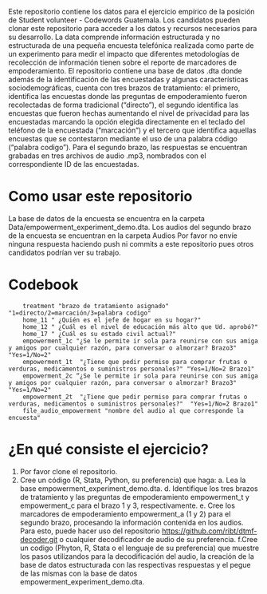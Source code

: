Este repositorio contiene los datos para el ejercicio empírico de la posición de Student volunteer - Codewords Guatemala. Los candidatos pueden clonar este repositorio para acceder a los datos y recursos necesarios para su desarrollo. 
La data comprende información estructurada y no estructurada de una pequeña encuesta telefónica realizada como parte de un experimento para medir el impacto que diferentes metodologías de recolección de información tienen sobre el reporte de marcadores de empoderamiento. El repositorio contiene una base de datos .dta donde además de la identificación de las encuestadas y algunas características sociodemográficas, cuenta con tres brazos de tratamiento: el primero, identifica las encuestas donde las preguntas de empoderamiento fueron recolectadas de forma tradicional (“directo”), el segundo identifica las encuestas que fueron hechas aumentando el nivel de privacidad para las encuestadas marcando la opción elegida directamente en el teclado del teléfono de la encuestada (“marcación”) y el tercero que identifica aquellas encuestas que se contestaron mediante el uso de una palabra código (“palabra codigo”). Para el segundo brazo, las respuestas se encuentran grabadas en tres archivos de audio .mp3, nombrados con el correspondiente ID de las encuestadas.  
# Como usar este repositorio
La base de datos de la encuesta se encuentra en la carpeta Data/empowerment_experiment_demo.dta. Los audios del segundo brazo de la encuesta se encuentran en la carpeta Audios 
Por favor no envíe ninguna respuesta haciendo push ni commits a este repositorio pues otros candidatos podrían ver su trabajo. 
# Codebook
``` caseid “numero de identificación de la encuestada"
    treatment "brazo de tratamiento asignado" "1=directo/2=marcación/3=palabra codigo"
    home_11 " ¿Quién es el jefe de hogar en su hogar?"
    home_12 " ¿Cuál es el nivel de educación más alto que Ud. aprobó?" 
    home_17 " ¿Cuál es su estado civil actual?" 
    empowerment_1c "¿Se le permite ir sola para reunirse con sus amiga y amigos por cualquier razón, para conversar o almorzar? Brazo3" "Yes=1/No=2"
    empowerment_1t  "¿Tiene que pedir permiso para comprar frutas o verduras, medicamentos o suministros personales?" "Yes=1/No=2 Brazo1"
    empowerment_2c “¿Se le permite ir sola para reunirse con sus amiga y amigos por cualquier razón, para conversar o almorzar? Brazo3" "Yes=1/No=2"
    empowerment_2t  "¿Tiene que pedir permiso para comprar frutas o verduras, medicamentos o suministros personales?"  "Yes=1/No=2 Brazo1"
    file_audio_empowerment "nombre del audio al que corresponde la encuesta" 
```
# ¿En qué consiste el ejercicio?
1.	Por favor clone el repositorio.
2.	Cree un código (R, Stata, Python, su preferencia) que haga:
    a. Lea la base empowerment_experiment_demo.dta.
    d. Identifique los tres brazos de tratamiento y las preguntas de empoderamiento empowerment_t y empowerment_c para el brazo 1 y 3, respectivamente.
    e. Cree los marcadores de empoderamiento empowerment_a (1 y 2) para el segundo brazo, procesando la información contenida en los audios. Para esto, puede hacer uso del repositorio https://github.com/ribt/dtmf-decoder.git o cualquier decodificador de audio de su preferencia. 
    f.Cree un codigo (Phyton, R, Stata o el lenguaje de su preferencia) que muestre los pasos utilizandos para la decodificación del audio, la creación de la base de datos estructurada con las respectivas respuestas y el pegue de las mismas con la base de datos empowerment_experiment_demo.dta.
